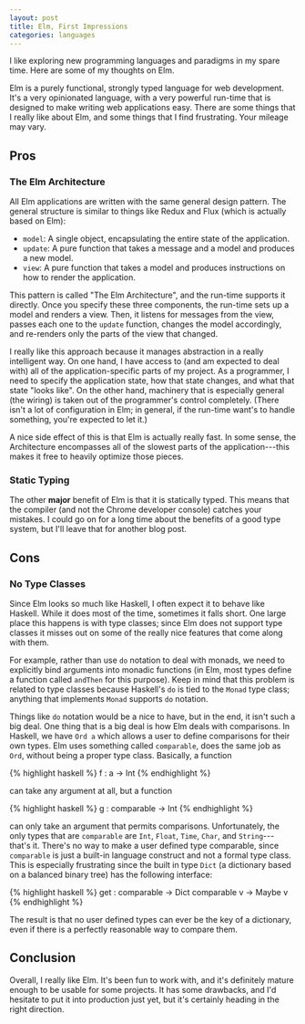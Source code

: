 ```yaml
---
layout: post
title: Elm, First Impressions
categories: languages
---
```


I like exploring new programming languages and paradigms in my spare time. Here
are some of my thoughts on Elm.

Elm is a purely functional, strongly typed language for web development. It's a
very opinionated language, with a very powerful run-time that is designed to make
writing web applications easy. There are some things that I really like about
Elm, and some things that I find frustrating. Your mileage may vary.

## Pros
### The Elm Architecture
All Elm applications are written with the same general design pattern. The
general structure is similar to things like Redux and Flux (which is actually
based on Elm):
- `model`: A single object, encapsulating the entire state of the application.
- `update`: A pure function that takes a message and a model and produces a new
  model.
- `view`: A pure function that takes a model and produces instructions on how to
  render the application.

This pattern is called "The Elm Architecture", and the run-time supports it
directly. Once you specify these three components, the run-time sets up a model
and renders a view. Then, it listens for messages from the view, passes each
one to the `update` function, changes the model accordingly, and re-renders only
the parts of the view that changed.

I really like this approach because it manages abstraction in a really
intelligent way. On one hand, I have access to (and am expected to deal with)
all of the application-specific parts of my project. As a programmer, I need to
specify the application state, how that state changes, and what that state
"looks like". On the other hand, machinery that is especially general (the
wiring) is taken out of the programmer's control completely. (There isn't a lot
of configuration in Elm; in general, if the run-time want's to handle something,
you're expected to let it.)

A nice side effect of this is that Elm is actually really fast. In some sense,
the Architecture encompasses all of the slowest parts of the application---this
makes it free to heavily optimize those pieces.

### Static Typing
The other **major** benefit of Elm is that it is statically typed. This means
that the compiler (and not the Chrome developer console) catches your mistakes.
I could go on for a long time about the benefits of a good type system, but I'll
leave that for another blog post.

## Cons
### No Type Classes
Since Elm looks so much like Haskell, I often expect it to behave like Haskell.
While it does most of the time, sometimes it falls short. One large place this
happens is with type classes; since Elm does not support type classes it
misses out on some of the really nice features that come along with them.

For example, rather than use `do` notation to deal with monads, we need to
explicitly bind arguments into monadic functions (in Elm, most types define a
function called `andThen` for this purpose). Keep in mind that this problem
is related to type classes because Haskell's `do` is tied to the `Monad` type
class; anything that implements `Monad` supports `do` notation.

Things like `do` notation would be a nice to have, but in the end, it isn't such
a big deal. One thing that is a big deal is how Elm deals with comparisons. In
Haskell, we have `Ord a` which allows a user to define comparisons for their own
types. Elm uses something called `comparable`, does the same job as `Ord`,
without being a proper type class. Basically, a function

{% highlight haskell %}
f : a -> Int
{% endhighlight %}

can take any argument at all, but a function

{% highlight haskell %}
g : comparable -> Int
{% endhighlight %}

can only take an argument that permits comparisons. Unfortunately, the only
types that are `comparable` are `Int`, `Float`, `Time`, `Char`, and `String`---
that's it. There's no way to make a user defined type comparable, since
`comparable` is just a built-in language construct and not a formal type class.
This is especially frustrating since the built in type `Dict` (a dictionary
based on a balanced binary tree) has the following interface:

{% highlight haskell %}
get : comparable -> Dict comparable v -> Maybe v
{% endhighlight %}

The result is that no user defined types can ever be the key of a dictionary,
even if there is a perfectly reasonable way to compare them.

## Conclusion
Overall, I really like Elm. It's been fun to work with, and it's definitely
mature enough to be usable for some projects. It has some drawbacks, and I'd
hesitate to put it into production just yet, but it's certainly heading in the
right direction.
